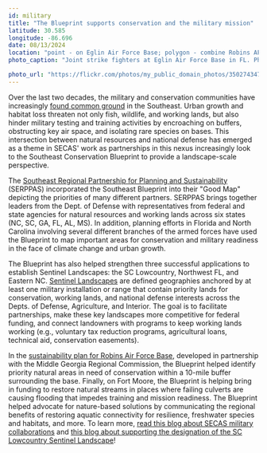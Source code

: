 ```yaml
---
id: military
title: "The Blueprint supports conservation and the military mission"
latitude: 30.585
longitude: -86.696
date: 08/13/2024
location: "point - on Eglin Air Force Base; polygon - combine Robins AFB buffer, SL boundaries, and NC and FL state boundaries"
photo_caption: "Joint strike fighters at Eglin Air Force Base in FL. Photo: Robert Sullivan/Flickr, public domain."

photo_url: "https://flickr.com/photos/my_public_domain_photos/35027434741/"
---
```


Over the last two decades, the military and conservation communities have increasingly [found common ground](https://www.nature.org/en-us/about-us/where-we-work/united-states/north-carolina/stories-in-north-carolina/red-cockaded-woodpecker-military-conservation/) in the Southeast. Urban growth and habitat loss threaten not only fish, wildlife, and working lands, but also hinder military testing and training activities by encroaching on buffers, obstructing key air space, and isolating rare species on bases. This intersection between natural resources and national defense has emerged as a theme in SECAS' work as partnerships in this nexus increasingly look to the Southeast Conservation Blueprint to provide a landscape-scale perspective.


The [Southeast Regional Partnership for Planning and Sustainability](https://serppas.org/) (SERPPAS) incorporated the Southeast Blueprint into their "Good Map" depicting the priorities of many different partners. SERPPAS brings together leaders from the Dept. of Defense with representatives from federal and state agencies for natural resources and working lands across six states (NC, SC, GA, FL, AL, MS). In addition, planning efforts in Florida and North Carolina involving several different branches of the armed forces have used the Blueprint to map important areas for conservation and military readiness in the face of climate change and urban growth.


The Blueprint has also helped strengthen three successful applications to establish Sentinel Landscapes: the SC Lowcountry, Northwest FL, and Eastern NC. [Sentinel Landscapes](https://sentinellandscapes.org/) are defined geographies anchored by at least one military installation or range that contain priority lands for conservation, working lands, and national defense interests across the Depts. of Defense, Agriculture, and Interior. The goal is to facilitate partnerships, make these key landscapes more competitive for federal funding, and connect landowners with programs to keep working lands working (e.g., voluntary tax reduction programs, agricultural loans, technical aid, conservation easements).


In the [sustainability plan for Robins Air Force Base](https://www.middlegeorgiarc.org/public-administration/rafb-sustainability-plan/), developed in partnership with the Middle Georgia Regional Commission, the Blueprint helped identify priority natural areas in need of conservation within a 10-mile buffer surrounding the base. Finally, on Fort Moore, the Blueprint is helping bring in funding to restore natural streams in places where failing culverts are causing flooding that impedes training and mission readiness. The Blueprint helped advocate for nature-based solutions by communicating the regional benefits of restoring aquatic connectivity for resilience, freshwater species and habitats, and more. To learn more, [read this blog about SECAS military collaborations](https://secassoutheast.org/2022/07/28/How-the-Blueprint-has-helped-support-conservation-and-the-military-mission) and [this blog about supporting the designation of the SC Lowcountry Sentinel Landscape]( https://secassoutheast.org/2023/04/20/The-South-Carolina-Lowcountry-Sentinel-Landscape)!

